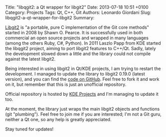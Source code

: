 Title: "libqgit2: a Qt wrapper for libgit2"
Date: 2013-07-18 10:51 +0100
Category: Projects
Tags: Qt, C++, Git
Authors: Leonardo Giordani
Slug: libqgit2-a-qt-wrapper-for-libgit2
Summary:

[Libgit2](http://libgit2.github.com/) is "a portable, pure C implementation of the Git core methods" started in 2008 by Shawn O. Pearce. It is successfully used in both commercial an open source projects and wrapped in many languages (among the others Ruby, C#, Python). In 2011 Laszlo Papp from KDE started the libqgit2 project, aiming to port libgit2 features to C++/Qt. Sadly, lately the development slowed down a little and the library could not compile against the latest libgit2.

Being interested in using libgit2 in Qt/KDE projects, I am trying to restart the development.
I managed to update the library to libgit2 0.19.0 (latest version), and you can find the [code on GitHub](https://github.com/lgiordani/libqgit2). Feel free to fork it and work on it, but remember that this is just an unofficial repository.

Official repository is hosted by [KDE Projects](https://projects.kde.org/projects/playground/libs/libqgit2/repository/) and I'm managing to update it too.

At the moment, the library just wraps the main libgit2 objects and functions (git "plumbing").
Feel free to join me if you are interested; I'm not a Git guru, neither a Qt one, so any help is greatly appreciated.

Stay tuned for updates!